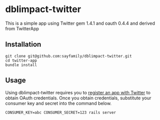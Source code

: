 dblimpact-twitter
==========
This is a simple app using Twitter gem 1.4.1 and oauth 0.4.4 and derived from TwitterApp

Installation
------------
    git clone git@github.com:sayfamily/dblimpact-twitter.git
    cd twitter-app
    bundle install

Usage
-----
Using dblimpact-twitter requires you to [register an app with
Twitter](http://dev.twitter.com/apps) to obtain OAuth credentials. Once you
obtain credentials, substitute your consumer key and secret into the command
below.

    CONSUMER_KEY=abc CONSUMER_SECRET=123 rails server
